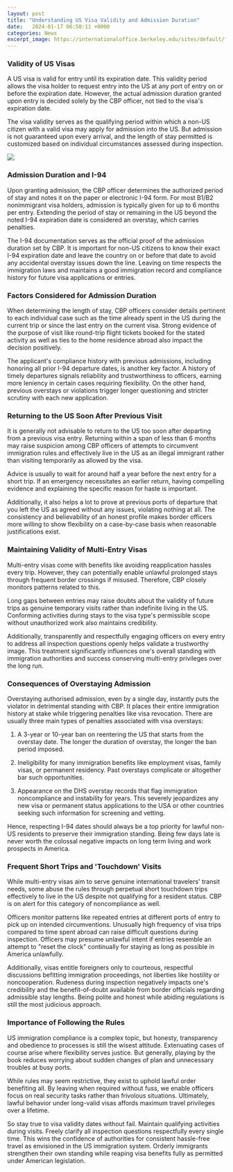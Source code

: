 ```yaml
---
layout: post
title: "Understanding US Visa Validity and Admission Duration"
date:   2024-01-17 06:50:11 +0000
categories: News
excerpt_image: https://internationaloffice.berkeley.edu/sites/default/files/styles/panopoly_image_original/public/visa.gif?itok=YkoCy0S2&amp;timestamp=1484316430
---
```

### Validity of US Visas
A US visa is valid for entry until its expiration date. This validity period allows the visa holder to request entry into the US at any port of entry on or before the expiration date. However, the actual admission duration granted upon entry is decided solely by the CBP officer, not tied to the visa's expiration date. 

The visa validity serves as the qualifying period within which a non-US citizen with a valid visa may apply for admission into the US. But admission is not guaranteed upon every arrival, and the length of stay permitted is customized based on individual circumstances assessed during inspection.


![](https://internationaloffice.berkeley.edu/sites/default/files/styles/panopoly_image_original/public/visa.gif?itok=YkoCy0S2&amp;timestamp=1484316430)
### Admission Duration and I-94  
Upon granting admission, the CBP officer determines the authorized period of stay and notes it on the paper or electronic I-94 form. For most B1/B2 nonimmigrant visa holders, admission is typically given for up to 6 months per entry. Extending the period of stay or remaining in the US beyond the noted I-94 expiration date is considered an overstay, which carries penalties.

The I-94 documentation serves as the official proof of the admission duration set by CBP. It is important for non-US citizens to know their exact I-94 expiration date and leave the country on or before that date to avoid any accidental overstay issues down the line. Leaving on time respects the immigration laws and maintains a good immigration record and compliance history for future visa applications or entries.

### Factors Considered for Admission Duration
When determining the length of stay, CBP officers consider details pertinent to each individual case such as the time already spent in the US during the current trip or since the last entry on the current visa. Strong evidence of the purpose of visit like round-trip flight tickets booked for the stated activity as well as ties to the home residence abroad also impact the decision positively. 

The applicant's compliance history with previous admissions, including honoring all prior I-94 departure dates, is another key factor. A history of timely departures signals reliability and trustworthiness to officers, earning more leniency in certain cases requiring flexibility. On the other hand, previous overstays or violations trigger longer questioning and stricter scrutiny with each new application.

### Returning to the US Soon After Previous Visit
It is generally not advisable to return to the US too soon after departing from a previous visa entry. Returning within a span of less than 6 months may raise suspicion among CBP officers of attempts to circumvent immigration rules and effectively live in the US as an illegal immigrant rather than visiting temporarily as allowed by the visa. 

Advice is usually to wait for around half a year before the next entry for a short trip. If an emergency necessitates an earlier return, having compelling evidence and explaining the specific reason for haste is important. 

Additionally, it also helps a lot to prove at previous ports of departure that you left the US as agreed without any issues, violating nothing at all. The consistency and believability of an honest profile makes border officers more willing to show flexibility on a case-by-case basis when reasonable justifications exist.

### Maintaining Validity of Multi-Entry Visas
Multi-entry visas come with benefits like avoiding reapplication hassles every trip. However, they can potentially enable unlawful prolonged stays through frequent border crossings if misused. Therefore, CBP closely monitors patterns related to this. 

Long gaps between entries may raise doubts about the validity of future trips as genuine temporary visits rather than indefinite living in the US. Conforming activities during stays to the visa type's permissible scope without unauthorized work also maintains credibility. 

Additionally, transparently and respectfully engaging officers on every entry to address all inspection questions openly helps validate a trustworthy image. This treatment significantly influences one's overall standing with immigration authorities and success conserving multi-entry privileges over the long run.

### Consequences of Overstaying Admission
Overstaying authorised admission, even by a single day, instantly puts the violator in detrimental standing with CBP. It places their entire immigration history at stake while triggering penalties like visa revocation. There are usually three main types of penalties associated with visa overstays:

1. A 3-year or 10-year ban on reentering the US that starts from the overstay date. The longer the duration of overstay, the longer the ban period imposed.

2. Ineligibility for many immigration benefits like employment visas, family visas, or permanent residency. Past overstays complicate or altogether bar such opportunities. 

3. Appearance on the DHS overstay records that flag immigration noncompliance and instability for years. This severely jeopardizes any new visa or permanent status applications to the USA or other countries seeking such information for screening and vetting. 

Hence, respecting I-94 dates should always be a top priority for lawful non-US residents to preserve their immigration standing. Being few days late is never worth the colossal negative impacts on long term living and work prospects in America.

### Frequent Short Trips and 'Touchdown' Visits
While multi-entry visas aim to serve genuine international travelers' transit needs, some abuse the rules through perpetual short touchdown trips effectively to live in the US despite not qualifying for a resident status. CBP is on alert for this category of noncompliance as well. 

Officers monitor patterns like repeated entries at different ports of entry to pick up on intended circumventions. Unusually high frequency of visa trips compared to time spent abroad can raise difficult questions during inspection. Officers may presume unlawful intent if entries resemble an attempt to "reset the clock" continually for staying as long as possible in America unlawfully.

Additionally, visas entitle foreigners only to courteous, respectful discussions befitting immigration proceedings, not liberties like hostility or noncooperation. Rudeness during inspection negatively impacts one's credibility and the benefit-of-doubt available from border officials regarding admissible stay lengths. Being polite and honest while abiding regulations is still the most judicious approach.

### Importance of Following the Rules  
US immigration compliance is a complex topic, but honesty, transparency and obedience to processes is still the wisest attitude. Extenuating cases of course arise where flexibility serves justice. But generally, playing by the book reduces worrying about sudden changes of plan and unnecessary troubles at busy ports. 

While rules may seem restrictive, they exist to uphold lawful order benefiting all. By leaving when required without fuss, we enable officers focus on real security tasks rather than frivolous situations. Ultimately, lawful behavior under long-valid visas affords maximum travel privileges over a lifetime.

So stay true to visa validity dates without fail. Maintain qualifying activities during visits. Freely clarify all inspection questions respectfully every single time. This wins the confidence of authorities for consistent hassle-free travel as envisioned in the US immigration system. Orderly immigrants strengthen their own standing while reaping visa benefits fully as permitted under American legislation.